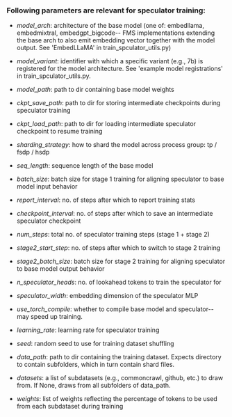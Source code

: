 ### Following parameters are relevant for speculator training: 

- *model_arch*: architecture of the base model (one of: embedllama, embedmixtral, embedgpt_bigcode-- FMS implementations extending the base arch to also emit embedding vector together with the model output. See 'EmbedLLaMA' in train_spculator_utils.py)

- *model_variant*: identifier with which a specific variant (e.g., 7b) is registered for the model architecture. See 'example model registrations' in train_spculator_utils.py. 

- *model_path*: path to dir containing base model weights

- *ckpt_save_path*: path to dir for storing intermediate checkpoints during speculator training

- *ckpt_load_path*: path to dir for loading intermediate speculator checkpoint to resume training

- *sharding_strategy*: how to shard the model across process group: tp / fsdp / hsdp

- *seq_length*: sequence length of the base model

- *batch_size*: batch size for stage 1 training for aligning speculator to base model input behavior

- *report_interval*: no. of steps after which to report training stats

- *checkpoint_interval*: no. of steps after which to save an intermediate speculator checkpoint

- *num_steps*: total no. of speculator training steps (stage 1 + stage 2)

- *stage2_start_step*: no. of steps after which to switch to stage 2 training

- *stage2_batch_size*: batch size for stage 2 training for aligning speculator to base model output behavior

- *n_speculator_heads*: no. of lookahead tokens to train the speculator for

- *speculator_width*: embedding dimension of the speculator MLP

- *use_torch_compile*: whether to compile base model and speculator-- may speed up training.

- *learning_rate*: learning rate for speculator training

- *seed*: random seed to use for training dataset shuffling

- *data_path*: path to dir containing the training dataset. Expects directory to contain subfolders, which in turn contain shard files.

- *datasets*: a list of subdatasets (e.g., commoncrawl, github, etc.) to draw from. If None, draws from all subfolders of data_path.

- *weights*: list of weights reflecting the percentage of tokens to be used from each subdataset during training
